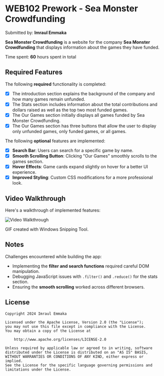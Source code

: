 # WEB102 Prework - Sea Monster Crowdfunding

Submitted by: **Imraul Emmaka**

**Sea Monster Crowdfunding** is a website for the company **Sea Monster Crowdfunding** that displays information about the games they have funded.

Time spent: **60** hours spent in total

## Required Features

The following **required** functionality is completed:

* [x] The introduction section explains the background of the company and how many games remain unfunded.
* [x] The Stats section includes information about the total contributions and dollars raised as well as the top two most funded games.
* [x] The Our Games section initially displays all games funded by Sea Monster Crowdfunding.
* [x] The Our Games section has three buttons that allow the user to display only unfunded games, only funded games, or all games.

The following **optional** features are implemented:

* [x] **Search Bar**: Users can search for a specific game by name.
* [x] **Smooth Scrolling Button**: Clicking "Our Games" smoothly scrolls to the games section.
* [x] **Hover Effects**: Game cards expand slightly on hover for a better UI experience.
* [x] **Improved Styling**: Custom CSS modifications for a more professional look.

## Video Walkthrough

Here's a walkthrough of implemented features:

<img src='walkthrough.mp4' title='Video Walkthrough' width='' alt='Video Walkthrough' />

<!-- Replace this with whatever GIF tool you used! -->
GIF created with Windows Snipping Tool.  
<!-- Recommended tools:
[Kap](https://getkap.co/) for macOS  
[ScreenToGif](https://www.screentogif.com/) for Windows  
[Peek](https://github.com/phw/peek) for Linux. -->

## Notes

Challenges encountered while building the app:
- Implementing the **filter and search functions** required careful DOM manipulation.
- Debugging JavaScript issues with `.filter()` and `.reduce()` for the stats section.
- Ensuring the **smooth scrolling** worked across different browsers.

## License

    Copyright 2024 Imraul Emmaka

    Licensed under the Apache License, Version 2.0 (the "License");
    you may not use this file except in compliance with the License.
    You may obtain a copy of the License at

        http://www.apache.org/licenses/LICENSE-2.0

    Unless required by applicable law or agreed to in writing, software
    distributed under the License is distributed on an "AS IS" BASIS,
    WITHOUT WARRANTIES OR CONDITIONS OF ANY KIND, either express or implied.
    See the License for the specific language governing permissions and
    limitations under the License.
